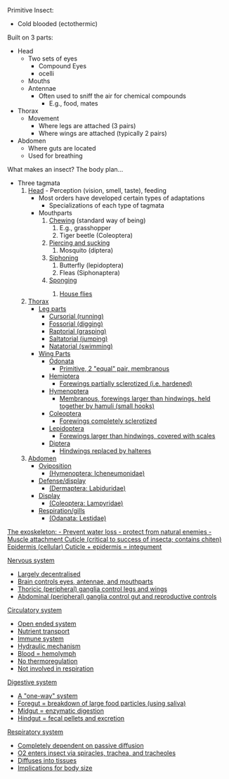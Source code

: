 Primitive Insect:
- Cold blooded (ectothermic)

Built on 3 parts:
- Head
	- Two sets of eyes
		- Compound Eyes
		- ocelli
	- Mouths
	- Antennae
		- Often used to sniff the air for chemical compounds
			- E.g., food, mates
- Thorax
	- Movement
		- Where legs are attached (3 pairs)
		- Where wings are attached (typically 2 pairs)
- Abdomen
	- Where guts are located
	- Used for breathing


What makes an insect? The body plan...
- Three tagmata
	1. <u>Head</u> - Perception (vision, smell, taste), feeding
		- Most orders have developed certain types of adaptations
			- Specializations of each type of tagmata
		- Mouthparts
			1. <u>Chewing</u> (standard way of being)
				1. E.g., grasshopper
				2. Tiger beetle (Coleoptera)
			2. <u>Piercing and sucking</u>
				1. Mosquito (diptera)
			3. <u>Siphoning</u>
				1. Butterfly (lepidoptera)
				2. Fleas (Siphonaptera)
			4. <u>Sponging<u/>
				1. House flies
	2. Thorax
		- Leg parts
			- Cursorial (running)
			- Fossorial (digging)
			- Raptorial (grasping)
			- Saltatorial (jumping)
			- Natatorial (swimming)
		- Wing Parts
			- Odonata
				- Primitive, 2 "equal" pair, membranous
			- Hemiptera
				- Forewings partially sclerotized (i.e. hardened)
			- Hymenoptera
				- Membranous, forewings larger than hindwings, held together by hamuli (small hooks)
			- Coleoptera
				- Forewings completely sclerotized
			- Lepidoptera
				- Forewings larger than hindwings, covered with scales
			- Diptera
				- Hindwings replaced by halteres
	3. Abdomen
		- Oviposition
			- (Hymenoptera: Icheneumonidae)
		- Defense/display
			- (Dermaptera: Labiduridae)
		- Display
			- (Coleoptera:  Lampyridae)
		- Respiration/gills
			- (Odanata: Lestidae)




The exoskeleton:
	- Prevent water loss
	- protect from natural enemies
	- Muscle attachment
Cuticle (critical to success of insecta; contains chiten)
Epidermis (cellular)
Cuticle + epidermis = integument



Nervous system
- Largely decentralised
- Brain controls eyes, antennae, and mouthparts
- Thoricic (peripheral) ganglia control legs and wings
- Abdominal (peripheral) ganglia control gut and reproductive controls

Circulatory system
- Open ended system
- Nutrient transport
- Immune system
- Hydraulic mechanism
- Blood = hemolymph
- <u>No</u> thermoregulation
- <u>Not</u> involved in respiration


Digestive system
- A "one-way" system
- Foregut = breakdown of large food particles (using saliva)
- Midgut = enzymatic digestion
- Hindgut = fecal pellets and excretion

Respiratory system
- Completely dependent on passive diffusion
- O2 enters insect via spiracles, trachea, and tracheoles
- Diffuses into tissues
- Implications for body size
